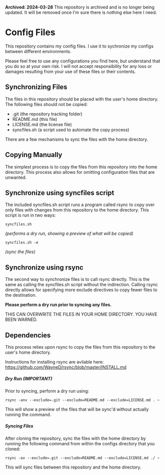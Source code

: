 **Archived: 2024-03-28**
This repository is archived and is no longer being updated. It will be removed once I'm sure there is nothing else here I need.

# Config Files

This repository contains my config files. I use it to sychronize my configs
between different environments.

Please feel free to use any configurations you find here, but understand that
you do so at your own risk. I will not accept responsibility for any loss or
damages resulting from your use of these files or their contents.

## Synchronizing Files

The files in this repository should be placed with the user's home directory.
The following files should not be copied:

* .git (the repository tracking folder)
* README.md (this file)
* LICENSE.md (the license file)
* syncfiles.sh (a script used to automate the copy process)

There are a few mechanisms to sync the files with the home directory.

## Copying Manually

The simplest process is to copy the files from this repository into the home
directory. This process also allows for omitting configuration files that are
unwanted.

## Synchronize using syncfiles script

The included syncfiles.sh script runs a program called rsync to copy over only
files with changes from this repository to the home directory. This script is
run in two ways:

```
syncfiles.sh
```
*(performs a dry run, showing a preview of what will be copied)*

```
syncfiles.sh -e
```
*(sync the files)*

## Synchronize using rsync

The second way to synchronize files is to call rsync directly. This is the
same as calling the syncfiles.sh script without the indirection. Calling
rsync directly allows for specifying more exclude directives to copy fewer
files to the destination.

**Please perform a dry run prior to syncing any files.**

THIS CAN OVERWRITE THE FILES IN YOUR HOME DIRECTORY. YOU HAVE BEEN WARNED.

## Dependencies

This process relies upon rsync to copy the files from this repository to
the user's home directory.

Instructions for installing rsync are avilable here:
https://github.com/WayneD/rsync/blob/master/INSTALL.md

##### Dry Run (**IMPORTANT**)

Prior to syncing, perform a dry run using:
```
rsync -anv --exclude=.git --exclude=README.md --exclude=LICENSE.md . ~
```
This will show a preview of the files that will be sync'd without actually
running the command.

##### Syncing Files

After cloning the repository, sync the files with the home directory by
running the following command from within the configs directory that you
cloned:
```
rsync -av --exclude=.git --exclude=README.md --exclude=LICENSE.md ./ ~
```
This will sync files between this repository and the home directory.
